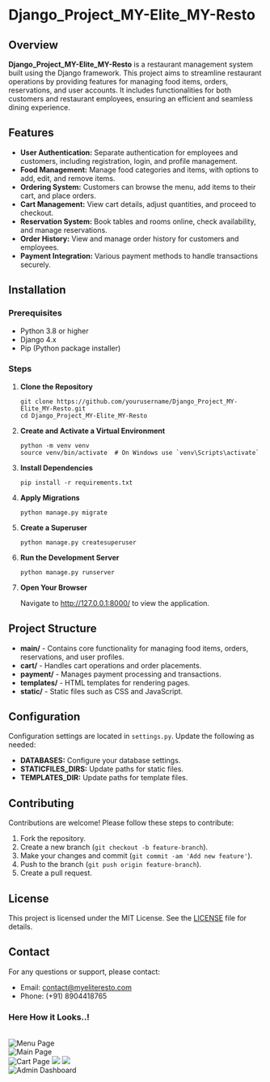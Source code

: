<h1>Django_Project_MY-Elite_MY-Resto</h1>

<h2>Overview</h2>
<p><strong>Django_Project_MY-Elite_MY-Resto</strong> is a restaurant management system built using the Django framework. This project aims to streamline restaurant operations by providing features for managing food items, orders, reservations, and user accounts. It includes functionalities for both customers and restaurant employees, ensuring an efficient and seamless dining experience.</p>

<h2>Features</h2>
<ul>
    <li><strong>User Authentication:</strong> Separate authentication for employees and customers, including registration, login, and profile management.</li>
    <li><strong>Food Management:</strong> Manage food categories and items, with options to add, edit, and remove items.</li>
    <li><strong>Ordering System:</strong> Customers can browse the menu, add items to their cart, and place orders.</li>
    <li><strong>Cart Management:</strong> View cart details, adjust quantities, and proceed to checkout.</li>
    <li><strong>Reservation System:</strong> Book tables and rooms online, check availability, and manage reservations.</li>
    <li><strong>Order History:</strong> View and manage order history for customers and employees.</li>
    <li><strong>Payment Integration:</strong> Various payment methods to handle transactions securely.</li>
</ul>

<h2>Installation</h2>

<h3>Prerequisites</h3>
<ul>
    <li>Python 3.8 or higher</li>
    <li>Django 4.x</li>
    <li>Pip (Python package installer)</li>
</ul>

<h3>Steps</h3>
<ol>
    <li><strong>Clone the Repository</strong>
        <pre><code>git clone https://github.com/yourusername/Django_Project_MY-Elite_MY-Resto.git
cd Django_Project_MY-Elite_MY-Resto</code></pre>
    </li>
    <li><strong>Create and Activate a Virtual Environment</strong>
        <pre><code>python -m venv venv
source venv/bin/activate  # On Windows use `venv\Scripts\activate`</code></pre>
    </li>
    <li><strong>Install Dependencies</strong>
        <pre><code>pip install -r requirements.txt</code></pre>
    </li>
    <li><strong>Apply Migrations</strong>
        <pre><code>python manage.py migrate</code></pre>
    </li>
    <li><strong>Create a Superuser</strong>
        <pre><code>python manage.py createsuperuser</code></pre>
    </li>
    <li><strong>Run the Development Server</strong>
        <pre><code>python manage.py runserver</code></pre>
    </li>
    <li><strong>Open Your Browser</strong>
        <p>Navigate to <a href="http://127.0.0.1:8000/" target="_blank">http://127.0.0.1:8000/</a> to view the application.</p>
    </li>
</ol>

<h2>Project Structure</h2>
<ul>
    <li><strong>main/</strong> - Contains core functionality for managing food items, orders, reservations, and user profiles.</li>
    <li><strong>cart/</strong> - Handles cart operations and order placements.</li>
    <li><strong>payment/</strong> - Manages payment processing and transactions.</li>
    <li><strong>templates/</strong> - HTML templates for rendering pages.</li>
    <li><strong>static/</strong> - Static files such as CSS and JavaScript.</li>
</ul>

<h2>Configuration</h2>
<p>Configuration settings are located in <code>settings.py</code>. Update the following as needed:</p>
<ul>
    <li><strong>DATABASES:</strong> Configure your database settings.</li>
    <li><strong>STATICFILES_DIRS:</strong> Update paths for static files.</li>
    <li><strong>TEMPLATES_DIR:</strong> Update paths for template files.</li>
</ul>

<h2>Contributing</h2>
<p>Contributions are welcome! Please follow these steps to contribute:</p>
<ol>
    <li>Fork the repository.</li>
    <li>Create a new branch (<code>git checkout -b feature-branch</code>).</li>
    <li>Make your changes and commit (<code>git commit -am 'Add new feature'</code>).</li>
    <li>Push to the branch (<code>git push origin feature-branch</code>).</li>
    <li>Create a pull request.</li>
</ol>

<h2>License</h2>
<p>This project is licensed under the MIT License. See the <a href="LICENSE">LICENSE</a> file for details.</p>

<h2>Contact</h2>
<p>For any questions or support, please contact:</p>
<ul>
    <li>Email: <a href="mailto:contact@myeliteresto.com">contact@myeliteresto.com</a></li>
    <li>Phone: (+91) 8904418765</li>
</ul>

<h3>Here How it Looks..!</h3>
<br>
        <img src="https://github.com/user-attachments/assets/a59f885f-987a-4a09-80e7-f00631091714" alt="Menu Page" style="max-width: 100%; height: auto;">
<br>
<img src="https://github.com/user-attachments/assets/c5e27f9f-7e20-4dc0-864f-94d1d4b6aa30" alt="Main Page" style="max-width: 100%; height: auto;">
<br>
    <img src="https://github.com/user-attachments/assets/298199ea-f39e-4b61-b23f-95ae377786c9" alt="Cart Page" style="max-width: 100%; height: auto;">
  <img src="https://github.com/user-attachments/assets/5b75fec3-4d7d-4bcc-a727-f47d08358d14">
  <img src="https://github.com/user-attachments/assets/74335e1c-3a8b-48e7-a4f7-0389cfbc3628">
<br>
    <img src="https://github.com/user-attachments/assets/8c1e0005-b062-450a-9d1e-5c000f16c53b" alt="Admin Dashboard" style="max-width: 100%; height: auto;">

